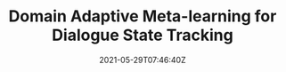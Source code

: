 ---
title: "Domain Adaptive Meta-learning for Dialogue State Tracking"
authors:
- Jiali Zeng
- Yongjing Yin
- Yang Liu
- Yubin Ge
- Jinsong Su
author_notes:
- 
- 
- 
- 
- "通讯作者"
date: "2021-05-29T07:46:40Z"
publishDate: "2025-05-29T07:46:40Z"
publication_types: [文本生成]
publication: "**IEEE/ACM Transactions on Audio, Speech and Language Processing.** (CCF-B类)"
---